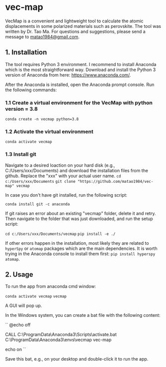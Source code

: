 # vec-map
VecMap is a convenient and lightweight tool to calculate the atomic displacements in some polarized materials such as perovskite. The tool was written by Dr. Tao Ma. For questions and suggestions, please send a message to matao1984@gmail.com.

## 1. Installation
The tool requires Python 3 environment. I recommend to install Anaconda which is the most straightforward way. Download and install the Python 3 version of Anaconda from here: https://www.anaconda.com/.

After the Anaconda is installed, open the Anaconda prompt console. Run the following commands:

### 1.1 Create a virtual environment for the VecMap with python version = 3.8
``conda create -n vecmap python=3.8``
### 1.2 Activate the virtual environment
``conda activate vecmap``
### 1.3 Install git 
Navigate to a desired loaction on your hard disk (e.g., C:/Users/xxx/Documents) and download the installation files from the github. Replace the "xxx" with your actual user name.
``cd c:/Users/xxx/Documents``
``git clone "https://github.com/matao1984/vec-map" vecmap``

In case you don't have git installed, run the following script:

``conda install git -c anaconda``

If git raises an error about an existing "vecmap" folder, delete it and retry.
Then navigate to the folder that was just downloaded, and run the setup script:

``cd c:/Users/xxx/Documents/vecmap``
``pip install -e ./``

If other errors happen in the installation, most likely they are related to ``hyperSpy`` or ``atomap`` packages which are the main dependencies. It is worth trying in the Anaconda console to install them first: ``pip install hyperspy atomap``.

## 2. Usage
To run the app from anaconda cmd window:

``conda activate vecmap``
``vecmap``

A GUI will pop up.

In the Windows system, you can create a bat file with the following content:

``
@echo off

CALL  C:\ProgramData\Anaconda3\Scripts\activate.bat C:\ProgramData\Anaconda3\envs\vecmap
vec-map

echo on 
``

Save this bat, e.g., on your desktop and double-click it to run the app.
